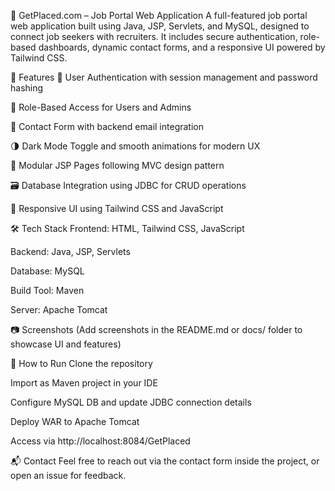 💼 GetPlaced.com – Job Portal Web Application
A full-featured job portal web application built using Java, JSP, Servlets, and MySQL, designed to connect job seekers with recruiters. It includes secure authentication, role-based dashboards, dynamic contact forms, and a responsive UI powered by Tailwind CSS.

🚀 Features
🔐 User Authentication with session management and password hashing

👤 Role-Based Access for Users and Admins

📝 Contact Form with backend email integration

🌗 Dark Mode Toggle and smooth animations for modern UX

📁 Modular JSP Pages following MVC design pattern

🗃️ Database Integration using JDBC for CRUD operations

📱 Responsive UI using Tailwind CSS and JavaScript

🛠️ Tech Stack
Frontend: HTML, Tailwind CSS, JavaScript

Backend: Java, JSP, Servlets

Database: MySQL

Build Tool: Maven

Server: Apache Tomcat

📷 Screenshots
(Add screenshots in the README.md or docs/ folder to showcase UI and features)

🧪 How to Run
Clone the repository

Import as Maven project in your IDE

Configure MySQL DB and update JDBC connection details

Deploy WAR to Apache Tomcat

Access via http://localhost:8084/GetPlaced

📬 Contact
Feel free to reach out via the contact form inside the project, or open an issue for feedback.
